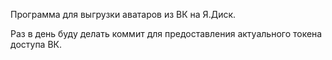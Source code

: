 Программа для выгрузки аватаров из ВК на Я.Диск.

Раз в день буду делать коммит для предоставления актуального токена доступа ВК.